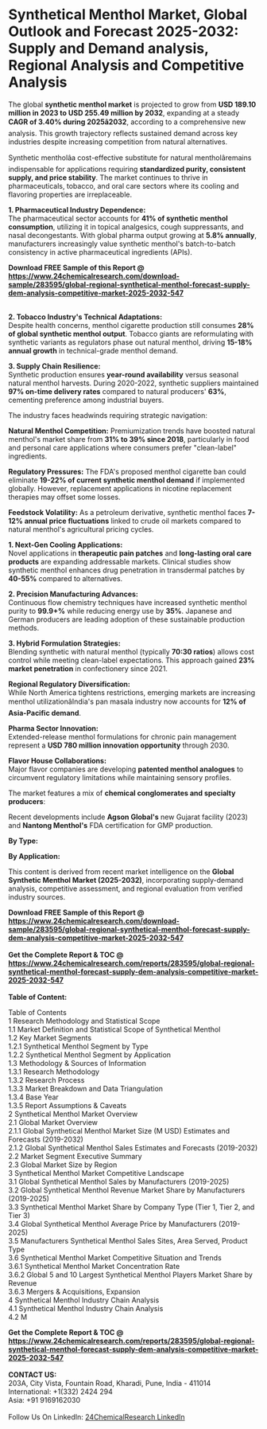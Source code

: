 <h1>Synthetical Menthol Market, Global Outlook and Forecast 2025-2032: Supply and Demand analysis, Regional Analysis and Competitive Analysis</h1><p>The global <strong>synthetic menthol market</strong> is projected to grow from <strong>USD 189.10 million in 2023 to USD 255.49 million by 2032</strong>, expanding at a steady <strong>CAGR of 3.40% during 2025â2032</strong>, according to a comprehensive new analysis. This growth trajectory reflects sustained demand across key industries despite increasing competition from natural alternatives.</p><p>Synthetic mentholâa cost-effective substitute for natural mentholâremains indispensable for applications requiring <strong>standardized purity, consistent supply, and price stability</strong>. The market continues to thrive in pharmaceuticals, tobacco, and oral care sectors where its cooling and flavoring properties are irreplaceable.</p><p><strong>1. Pharmaceutical Industry Dependence:</strong><br>
The pharmaceutical sector accounts for <strong>41% of synthetic menthol consumption</strong>, utilizing it in topical analgesics, cough suppressants, and nasal decongestants. With global pharma output growing at <strong>5.8% annually</strong>, manufacturers increasingly value synthetic menthol's batch-to-batch consistency in active pharmaceutical ingredients (APIs).</p><div><b>Download FREE Sample of this Report @ 
            <a href="https://www.24chemicalresearch.com/download-sample/283595/global-regional-synthetical-menthol-forecast-supply-dem-analysis-competitive-market-2025-2032-547">
            https://www.24chemicalresearch.com/download-sample/283595/global-regional-synthetical-menthol-forecast-supply-dem-analysis-competitive-market-2025-2032-547</a></b></div><br><p><strong>2. Tobacco Industry's Technical Adaptations:</strong><br>
Despite health concerns, menthol cigarette production still consumes <strong>28% of global synthetic menthol output</strong>. Tobacco giants are reformulating with synthetic variants as regulators phase out natural menthol, driving <strong>15-18% annual growth</strong> in technical-grade menthol demand.</p><p><strong>3. Supply Chain Resilience:</strong><br>
Synthetic production ensures <strong>year-round availability</strong> versus seasonal natural menthol harvests. During 2020-2022, synthetic suppliers maintained <strong>97% on-time delivery rates</strong> compared to natural producers' <strong>63%</strong>, cementing preference among industrial buyers.</p><p>The industry faces headwinds requiring strategic navigation:</p><p><strong>Natural Menthol Competition:</strong> Premiumization trends have boosted natural menthol's market share from <strong>31% to 39% since 2018</strong>, particularly in food and personal care applications where consumers prefer "clean-label" ingredients.</p><p><strong>Regulatory Pressures:</strong> The FDA's proposed menthol cigarette ban could eliminate <strong>19-22% of current synthetic menthol demand</strong> if implemented globally. However, replacement applications in nicotine replacement therapies may offset some losses.</p><p><strong>Feedstock Volatility:</strong> As a petroleum derivative, synthetic menthol faces <strong>7-12% annual price fluctuations</strong> linked to crude oil markets compared to natural menthol's agricultural pricing cycles.</p><p><strong>1. Next-Gen Cooling Applications:</strong><br>
Novel applications in <strong>therapeutic pain patches</strong> and <strong>long-lasting oral care products</strong> are expanding addressable markets. Clinical studies show synthetic menthol enhances drug penetration in transdermal patches by <strong>40-55%</strong> compared to alternatives.</p><p><strong>2. Precision Manufacturing Advances:</strong><br>
Continuous flow chemistry techniques have increased synthetic menthol purity to <strong>99.9+%</strong> while reducing energy use by <strong>35%</strong>. Japanese and German producers are leading adoption of these sustainable production methods.</p><p><strong>3. Hybrid Formulation Strategies:</strong><br>
Blending synthetic with natural menthol (typically <strong>70:30 ratios</strong>) allows cost control while meeting clean-label expectations. This approach gained <strong>23% market penetration</strong> in confectionery since 2021.</p><p><strong>Regional Regulatory Diversification:</strong><br>
	While North America tightens restrictions, emerging markets are increasing menthol utilizationâIndia's pan masala industry now accounts for <strong>12% of Asia-Pacific demand</strong>.</p><p><strong>Pharma Sector Innovation:</strong><br>
	Extended-release menthol formulations for chronic pain management represent a <strong>USD 780 million innovation opportunity</strong> through 2030.</p><p><strong>Flavor House Collaborations:</strong><br>
	Major flavor companies are developing <strong>patented menthol analogues</strong> to circumvent regulatory limitations while maintaining sensory profiles.</p><p>The market features a mix of <strong>chemical conglomerates and specialty producers</strong>:</p><p>Recent developments include <strong>Agson Global's</strong> new Gujarat facility (2023) and <strong>Nantong Menthol's</strong> FDA certification for GMP production.</p><p><strong>By Type:</strong></p><p><strong>By Application:</strong></p><p>This content is derived from recent market intelligence on the <strong>Global Synthetic Menthol Market (2025-2032)</strong>, incorporating supply-demand analysis, competitive assessment, and regional evaluation from verified industry sources.</p><div><b>Download FREE Sample of this Report @ 
            <a href="https://www.24chemicalresearch.com/download-sample/283595/global-regional-synthetical-menthol-forecast-supply-dem-analysis-competitive-market-2025-2032-547">
            https://www.24chemicalresearch.com/download-sample/283595/global-regional-synthetical-menthol-forecast-supply-dem-analysis-competitive-market-2025-2032-547</a></b></div><br><div><b>Get the Complete Report & TOC @ 
            <a href="https://www.24chemicalresearch.com/reports/283595/global-regional-synthetical-menthol-forecast-supply-dem-analysis-competitive-market-2025-2032-547">
            https://www.24chemicalresearch.com/reports/283595/global-regional-synthetical-menthol-forecast-supply-dem-analysis-competitive-market-2025-2032-547</a></b></div><br>
            <b>Table of Content:</b><p>Table of Contents<br />
1 Research Methodology and Statistical Scope<br />
1.1 Market Definition and Statistical Scope of Synthetical Menthol<br />
1.2 Key Market Segments<br />
1.2.1 Synthetical Menthol Segment by Type<br />
1.2.2 Synthetical Menthol Segment by Application<br />
1.3 Methodology & Sources of Information<br />
1.3.1 Research Methodology<br />
1.3.2 Research Process<br />
1.3.3 Market Breakdown and Data Triangulation<br />
1.3.4 Base Year<br />
1.3.5 Report Assumptions & Caveats<br />
2 Synthetical Menthol Market Overview<br />
2.1 Global Market Overview<br />
2.1.1 Global Synthetical Menthol Market Size (M USD) Estimates and Forecasts (2019-2032)<br />
2.1.2 Global Synthetical Menthol Sales Estimates and Forecasts (2019-2032)<br />
2.2 Market Segment Executive Summary<br />
2.3 Global Market Size by Region<br />
3 Synthetical Menthol Market Competitive Landscape<br />
3.1 Global Synthetical Menthol Sales by Manufacturers (2019-2025)<br />
3.2 Global Synthetical Menthol Revenue Market Share by Manufacturers (2019-2025)<br />
3.3 Synthetical Menthol Market Share by Company Type (Tier 1, Tier 2, and Tier 3)<br />
3.4 Global Synthetical Menthol Average Price by Manufacturers (2019-2025)<br />
3.5 Manufacturers Synthetical Menthol Sales Sites, Area Served, Product Type<br />
3.6 Synthetical Menthol Market Competitive Situation and Trends<br />
3.6.1 Synthetical Menthol Market Concentration Rate<br />
3.6.2 Global 5 and 10 Largest Synthetical Menthol Players Market Share by Revenue<br />
3.6.3 Mergers & Acquisitions, Expansion<br />
4 Synthetical Menthol Industry Chain Analysis<br />
4.1 Synthetical Menthol Industry Chain Analysis<br />
4.2 M</p><div><b>Get the Complete Report & TOC @ 
            <a href="https://www.24chemicalresearch.com/reports/283595/global-regional-synthetical-menthol-forecast-supply-dem-analysis-competitive-market-2025-2032-547">
            https://www.24chemicalresearch.com/reports/283595/global-regional-synthetical-menthol-forecast-supply-dem-analysis-competitive-market-2025-2032-547</a></b></div><br><b>CONTACT US:</b><br>
            203A, City Vista, Fountain Road, Kharadi, Pune, India - 411014<br>
            International: +1(332) 2424 294<br>
            Asia: +91 9169162030 <br><br>
            Follow Us On LinkedIn: <a href="https://www.linkedin.com/company/24chemicalresearch/">24ChemicalResearch LinkedIn</a>